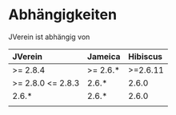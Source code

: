 # Abhängigkeiten

JVerein    ist abhängig von

| JVerein | Jameica | Hibiscus |
| :--- | :--- | :--- |
| &gt;= 2.8.4 | &gt;= 2.6.\* | &gt;=2.6.11 |
| &gt;= 2.8.0 &lt;= 2.8.3 | 2.6.\* | 2.6.0 |
| 2.6.\* | 2.6.\* | 2.6.0 |
|  |  |  |



